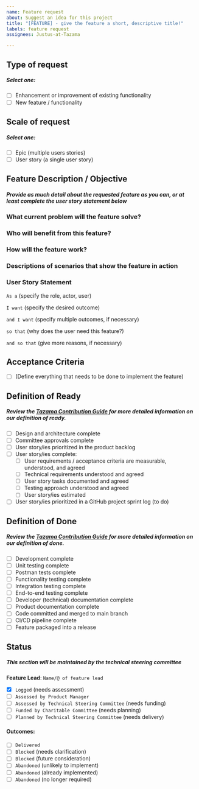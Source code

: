 ```yaml
---
name: Feature request
about: Suggest an idea for this project
title: "[FEATURE] - give the feature a short, descriptive title!"
labels: feature request
assignees: Justus-at-Tazama

---
```


## Type of request
##### Select one:

- [ ] Enhancement or improvement of existing functionality
- [ ] New feature / functionality

## Scale of request
##### Select one:

- [ ] Epic (multiple users stories)
- [ ] User story (a single user story)

## Feature Description / Objective

##### Provide as much detail about the requested feature as you can, or at least complete the user story statement below

### What current problem will the feature solve?

### Who will benefit from this feature?

### How will the feature work?

### Descriptions of scenarios that show the feature in action

### User Story Statement

`As a` (specify the role, actor, user)

`I want` (specify the desired outcome)

`and I want` (specify multiple outcomes, if necessary)

`so that` (why does the user need this feature?)

`and so that` (give more reasons, if necessary)

## Acceptance Criteria

 - [ ] (Define everything that needs to be done to implement the feature)

## Definition of Ready

##### Review the [Tazama Contribution Guide](https://github.com/frmscoe/docs/blob/main/Community/Tazama-Contribution-Guide.md) for more detailed information on our definition of ready.

- [ ] Design and architecture complete
- [ ] Committee approvals complete
- [ ] User story/ies prioritized in the product backlog
- [ ] User story/ies complete:
  - [ ] User requirements / acceptance criteria are measurable, understood, and agreed
  - [ ] Technical requirements understood and agreed
  - [ ] User story tasks documented and agreed
  - [ ] Testing approach understood and agreed
  - [ ] User story/ies estimated
- [ ] User story/ies prioritized in a GitHub project sprint log (to do)

## Definition of Done

##### Review the [Tazama Contribution Guide](https://github.com/frmscoe/docs/blob/main/Community/Tazama-Contribution-Guide.md) for more detailed information on our definition of done.

- [ ] Development complete
- [ ] Unit testing complete
- [ ] Postman tests complete
- [ ] Functionality testing complete
- [ ] Integration testing complete
- [ ] End-to-end testing complete
- [ ] Developer (technical) documentation complete
- [ ] Product documentation complete
- [ ] Code committed and merged to main branch
- [ ] CI/CD pipeline complete
- [ ] Feature packaged into a release

## Status

##### This section will be maintained by the technical steering committee

**Feature Lead**: `Name/@ of feature lead`

- [x] `Logged` (needs assessment)
- [ ] `Assessed by Product Manager`
- [ ] `Assessed by Technical Steering Committee` (needs funding)
- [ ] `Funded by Charitable Committee` (needs planning)
- [ ] `Planned by Technical Steering Committee` (needs delivery)

#### Outcomes:

- [ ] `Delivered`
- [ ] `Blocked` (needs clarification)
- [ ] `Blocked` (future consideration)
- [ ] `Abandoned` (unlikely to implement)
- [ ] `Abandoned` (already implemented)
- [ ] `Abandoned` (no longer required)
